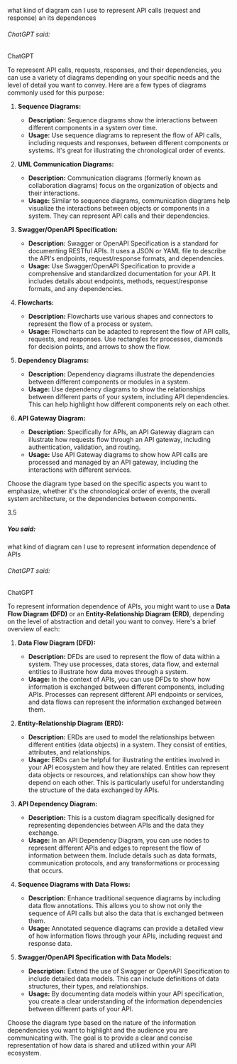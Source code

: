 what kind of diagram can I use to represent API calls (request and response) an its dependences

###### ChatGPT said:

ChatGPT

To represent API calls, requests, responses, and their dependencies, you can use a variety of diagrams depending on your specific needs and the level of detail you want to convey. Here are a few types of diagrams commonly used for this purpose:

1. **Sequence Diagrams:**
    
    - **Description:** Sequence diagrams show the interactions between different components in a system over time.
    - **Usage:** Use sequence diagrams to represent the flow of API calls, including requests and responses, between different components or systems. It's great for illustrating the chronological order of events.
2. **UML Communication Diagrams:**
    
    - **Description:** Communication diagrams (formerly known as collaboration diagrams) focus on the organization of objects and their interactions.
    - **Usage:** Similar to sequence diagrams, communication diagrams help visualize the interactions between objects or components in a system. They can represent API calls and their dependencies.
3. **Swagger/OpenAPI Specification:**
    
    - **Description:** Swagger or OpenAPI Specification is a standard for documenting RESTful APIs. It uses a JSON or YAML file to describe the API's endpoints, request/response formats, and dependencies.
    - **Usage:** Use Swagger/OpenAPI Specification to provide a comprehensive and standardized documentation for your API. It includes details about endpoints, methods, request/response formats, and any dependencies.
4. **Flowcharts:**
    
    - **Description:** Flowcharts use various shapes and connectors to represent the flow of a process or system.
    - **Usage:** Flowcharts can be adapted to represent the flow of API calls, requests, and responses. Use rectangles for processes, diamonds for decision points, and arrows to show the flow.
5. **Dependency Diagrams:**
    
    - **Description:** Dependency diagrams illustrate the dependencies between different components or modules in a system.
    - **Usage:** Use dependency diagrams to show the relationships between different parts of your system, including API dependencies. This can help highlight how different components rely on each other.
6. **API Gateway Diagram:**
    
    - **Description:** Specifically for APIs, an API Gateway diagram can illustrate how requests flow through an API gateway, including authentication, validation, and routing.
    - **Usage:** Use API Gateway diagrams to show how API calls are processed and managed by an API gateway, including the interactions with different services.

Choose the diagram type based on the specific aspects you want to emphasize, whether it's the chronological order of events, the overall system architecture, or the dependencies between components.

3.5

##### You said:

what kind of diagram can I use to represent information dependence of APIs

###### ChatGPT said:

ChatGPT

To represent information dependence of APIs, you might want to use a **Data Flow Diagram (DFD)** or an **Entity-Relationship Diagram (ERD)**, depending on the level of abstraction and detail you want to convey. Here's a brief overview of each:

1. **Data Flow Diagram (DFD):**
    
    - **Description:** DFDs are used to represent the flow of data within a system. They use processes, data stores, data flow, and external entities to illustrate how data moves through a system.
    - **Usage:** In the context of APIs, you can use DFDs to show how information is exchanged between different components, including APIs. Processes can represent different API endpoints or services, and data flows can represent the information exchanged between them.
2. **Entity-Relationship Diagram (ERD):**
    
    - **Description:** ERDs are used to model the relationships between different entities (data objects) in a system. They consist of entities, attributes, and relationships.
    - **Usage:** ERDs can be helpful for illustrating the entities involved in your API ecosystem and how they are related. Entities can represent data objects or resources, and relationships can show how they depend on each other. This is particularly useful for understanding the structure of the data exchanged by APIs.
3. **API Dependency Diagram:**
    
    - **Description:** This is a custom diagram specifically designed for representing dependencies between APIs and the data they exchange.
    - **Usage:** In an API Dependency Diagram, you can use nodes to represent different APIs and edges to represent the flow of information between them. Include details such as data formats, communication protocols, and any transformations or processing that occurs.
4. **Sequence Diagrams with Data Flows:**
    
    - **Description:** Enhance traditional sequence diagrams by including data flow annotations. This allows you to show not only the sequence of API calls but also the data that is exchanged between them.
    - **Usage:** Annotated sequence diagrams can provide a detailed view of how information flows through your APIs, including request and response data.
5. **Swagger/OpenAPI Specification with Data Models:**
    
    - **Description:** Extend the use of Swagger or OpenAPI Specification to include detailed data models. This can include definitions of data structures, their types, and relationships.
    - **Usage:** By documenting data models within your API specification, you create a clear understanding of the information dependencies between different parts of your API.

Choose the diagram type based on the nature of the information dependencies you want to highlight and the audience you are communicating with. The goal is to provide a clear and concise representation of how data is shared and utilized within your API ecosystem.